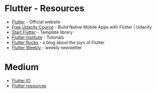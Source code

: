 # Flutter - Resources

- [Flutter](https://flutter.io) - Official website
- [Free Udacity Cource](https://in.udacity.com/course/build-native-mobile-apps-with-flutter--ud905?linkId=53775882) - Build Native Mobile Apps with Flutter | Udacity
- [Start Flutter](https://startflutter.com/) - Template library
- [Flutter Institute](https://flutter.institute/) - Tutorials
- [Flutter Rocks](https://flutter.rocks/) - a blog about the joys of Flutter
- [Flutter Weekly](https://flutterweekly.net/) - weekly newsletter


# Medium

- [Flutter IO](https://medium.com/flutter-io) 
- [Flutter resources](https://medium.freecodecamp.org/learn-flutter-best-resources-18f88346ed0f)

